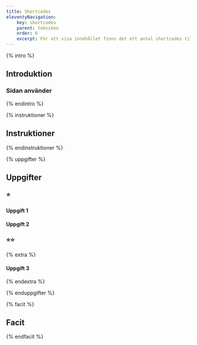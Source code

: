 ```yaml
---
title: Shortcodes
eleventyNavigation:
    key: shortcodes
    parent: tekniken
    order: 6
    excerpt: För att visa innehållet finns det ett antal shortcodes till hjälp
---
```

{% intro %}

## Introduktion



### Sidan använder

{% endintro %}

{% instruktioner %}

## Instruktioner



{% endinstruktioner %}

{% uppgifter %}

## Uppgifter
### ⭐
#### Uppgift 1



#### Uppgift 2
### ⭐⭐
{% extra %}

#### Uppgift 3

{% endextra %}

{% enduppgifter %}

{% facit %}

## Facit


{% endfacit %}